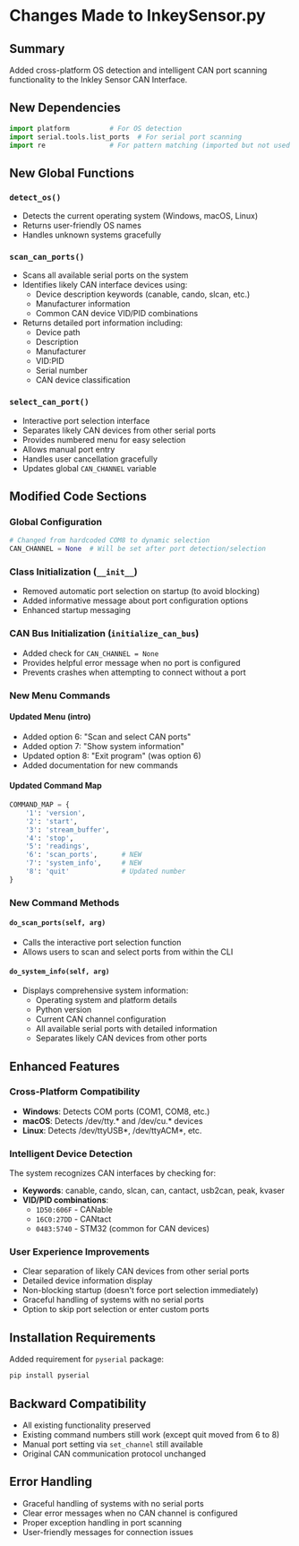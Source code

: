 # Changes Made to InkeySensor.py

## Summary
Added cross-platform OS detection and intelligent CAN port scanning functionality to the Inkley Sensor CAN Interface.

## New Dependencies
```python
import platform          # For OS detection
import serial.tools.list_ports  # For serial port scanning
import re                # For pattern matching (imported but not used in final version)
```

## New Global Functions

### `detect_os()`
- Detects the current operating system (Windows, macOS, Linux)
- Returns user-friendly OS names
- Handles unknown systems gracefully

### `scan_can_ports()`
- Scans all available serial ports on the system
- Identifies likely CAN interface devices using:
  - Device description keywords (canable, cando, slcan, etc.)
  - Manufacturer information
  - Common CAN device VID/PID combinations
- Returns detailed port information including:
  - Device path
  - Description
  - Manufacturer
  - VID:PID
  - Serial number
  - CAN device classification

### `select_can_port()`
- Interactive port selection interface
- Separates likely CAN devices from other serial ports
- Provides numbered menu for easy selection
- Allows manual port entry
- Handles user cancellation gracefully
- Updates global `CAN_CHANNEL` variable

## Modified Code Sections

### Global Configuration
```python
# Changed from hardcoded COM8 to dynamic selection
CAN_CHANNEL = None  # Will be set after port detection/selection
```

### Class Initialization (`__init__`)
- Removed automatic port selection on startup (to avoid blocking)
- Added informative message about port configuration options
- Enhanced startup messaging

### CAN Bus Initialization (`initialize_can_bus`)
- Added check for `CAN_CHANNEL = None`
- Provides helpful error message when no port is configured
- Prevents crashes when attempting to connect without a port

### New Menu Commands

#### Updated Menu (intro)
- Added option 6: "Scan and select CAN ports"
- Added option 7: "Show system information"  
- Updated option 8: "Exit program" (was option 6)
- Added documentation for new commands

#### Updated Command Map
```python
COMMAND_MAP = {
    '1': 'version',
    '2': 'start',
    '3': 'stream_buffer', 
    '4': 'stop',
    '5': 'readings',
    '6': 'scan_ports',      # NEW
    '7': 'system_info',     # NEW
    '8': 'quit'             # Updated number
}
```

### New Command Methods

#### `do_scan_ports(self, arg)`
- Calls the interactive port selection function
- Allows users to scan and select ports from within the CLI

#### `do_system_info(self, arg)`
- Displays comprehensive system information:
  - Operating system and platform details
  - Python version
  - Current CAN channel configuration
  - All available serial ports with detailed information
  - Separates likely CAN devices from other ports

## Enhanced Features

### Cross-Platform Compatibility
- **Windows**: Detects COM ports (COM1, COM8, etc.)
- **macOS**: Detects /dev/tty.* and /dev/cu.* devices  
- **Linux**: Detects /dev/ttyUSB*, /dev/ttyACM*, etc.

### Intelligent Device Detection
The system recognizes CAN interfaces by checking for:
- **Keywords**: canable, cando, slcan, can, cantact, usb2can, peak, kvaser
- **VID/PID combinations**:
  - `1D50:606F` - CANable
  - `16C0:27DD` - CANtact  
  - `0483:5740` - STM32 (common for CAN devices)

### User Experience Improvements
- Clear separation of likely CAN devices from other serial ports
- Detailed device information display
- Non-blocking startup (doesn't force port selection immediately)
- Graceful handling of systems with no serial ports
- Option to skip port selection or enter custom ports

## Installation Requirements
Added requirement for `pyserial` package:
```bash
pip install pyserial
```

## Backward Compatibility
- All existing functionality preserved
- Existing command numbers still work (except quit moved from 6 to 8)
- Manual port setting via `set_channel` still available
- Original CAN communication protocol unchanged

## Error Handling
- Graceful handling of systems with no serial ports
- Clear error messages when no CAN channel is configured
- Proper exception handling in port scanning
- User-friendly messages for connection issues